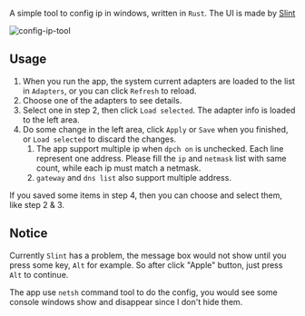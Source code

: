 A simple tool to config ip in windows, written in `Rust`. The UI is made by [Slint](https://github.com/slint-ui/slint)

![config-ip-tool](https://github.com/asuper0/cfg-ip/assets/41113804/6f8b0a55-c187-44c2-af78-f270605f64f5)

## Usage

1. When you run the app, the system current adapters are loaded to the list in `Adapters`, or you can click `Refresh` to reload.
2. Choose one of the adapters to see details.
3. Select one in step 2, then click `Load selected`. The adapter info is loaded to the left area.
4. Do some change in the left area, click `Apply` or `Save` when you finished, or `Load selected` to discard the changes.
   1. The app support multiple ip when `dpch on` is unchecked. Each line represent one address. Please fill the `ip` and `netmask` list with same count, while each ip must match a netmask.
   2. `gateway` and `dns list` also support multiple address.

If you saved some items in step 4, then you can choose and select them, like step 2 & 3.

## Notice

Currently `Slint` has a problem, the message box would not show until you press some key, `Alt` for example. So after click "Apple" button, just press `Alt` to continue.

The app use `netsh` command tool to do the config, you would see some console windows show and disappear since I don't hide them.
